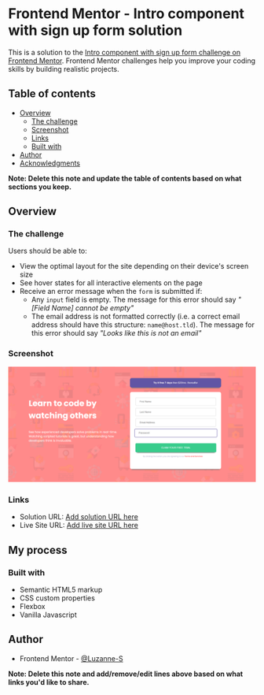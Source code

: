 # Frontend Mentor - Intro component with sign up form solution

This is a solution to the [Intro component with sign up form challenge on Frontend Mentor](https://www.frontendmentor.io/challenges/intro-component-with-signup-form-5cf91bd49edda32581d28fd1). Frontend Mentor challenges help you improve your coding skills by building realistic projects. 

## Table of contents

- [Overview](#overview)
  - [The challenge](#the-challenge)
  - [Screenshot](#screenshot)
  - [Links](#links)
  - [Built with](#built-with)
- [Author](#author)
- [Acknowledgments](#acknowledgments)

**Note: Delete this note and update the table of contents based on what sections you keep.**

## Overview

### The challenge

Users should be able to:

- View the optimal layout for the site depending on their device's screen size
- See hover states for all interactive elements on the page
- Receive an error message when the `form` is submitted if:
  - Any `input` field is empty. The message for this error should say *"[Field Name] cannot be empty"*
  - The email address is not formatted correctly (i.e. a correct email address should have this structure: `name@host.tld`). The message for this error should say *"Looks like this is not an email"*

### Screenshot

![](images/Sign-up.png)


### Links

- Solution URL: [Add solution URL here](ttps://github.com/Luzanne-S/Intro-component-with-sign-up-form-challenge-hub)
- Live Site URL: [Add live site URL here](https://luzanne-s.github.io/Intro-component-with-sign-up-form-challenge-hub/)

## My process

### Built with

- Semantic HTML5 markup
- CSS custom properties
- Flexbox
- Vanilla Javascript


## Author

- Frontend Mentor - [@Luzanne-S](https://www.frontendmentor.io/profile/Luzanne-S)

**Note: Delete this note and add/remove/edit lines above based on what links you'd like to share.**